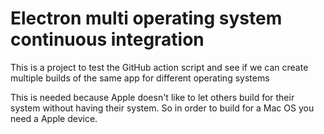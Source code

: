 # Electron multi operating system continuous integration

This is a project to test the GitHub action script and see if we can create multiple builds of the same app for different operating systems

This is needed because Apple doesn't like to let others build for their system without having their system. So in order to build for a Mac OS you need a Apple device.
